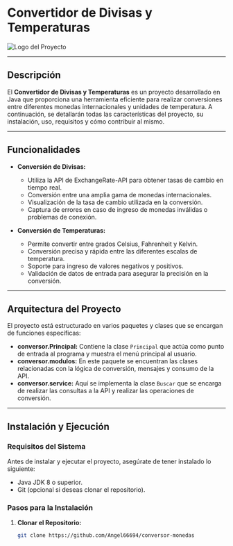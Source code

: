 

# Convertidor de Divisas y Temperaturas

![Logo del Proyecto](URL_DEL_LOGO)

---

## Descripción

El **Convertidor de Divisas y Temperaturas** es un proyecto desarrollado en Java que proporciona una herramienta eficiente para realizar conversiones entre diferentes monedas internacionales y unidades de temperatura. A continuación, se detallarán todas las características del proyecto, su instalación, uso, requisitos y cómo contribuir al mismo.

---

## Funcionalidades

- **Conversión de Divisas:**
    - Utiliza la API de ExchangeRate-API para obtener tasas de cambio en tiempo real.
    - Conversión entre una amplia gama de monedas internacionales.
    - Visualización de la tasa de cambio utilizada en la conversión.
    - Captura de errores en caso de ingreso de monedas inválidas o problemas de conexión.

- **Conversión de Temperaturas:**
    - Permite convertir entre grados Celsius, Fahrenheit y Kelvin.
    - Conversión precisa y rápida entre las diferentes escalas de temperatura.
    - Soporte para ingreso de valores negativos y positivos.
    - Validación de datos de entrada para asegurar la precisión en la conversión.

---

## Arquitectura del Proyecto

El proyecto está estructurado en varios paquetes y clases que se encargan de funciones específicas:

- **conversor.Principal:** Contiene la clase `Principal` que actúa como punto de entrada al programa y muestra el menú principal al usuario.
- **conversor.modulos:** En este paquete se encuentran las clases relacionadas con la lógica de conversión, mensajes y consumo de la API.
- **conversor.service:** Aquí se implementa la clase `Buscar` que se encarga de realizar las consultas a la API y realizar las operaciones de conversión.

---

## Instalación y Ejecución

### Requisitos del Sistema

Antes de instalar y ejecutar el proyecto, asegúrate de tener instalado lo siguiente:

- Java JDK 8 o superior.
- Git (opcional si deseas clonar el repositorio).

### Pasos para la Instalación

1. **Clonar el Repositorio:**
   ```bash
   git clone https://github.com/Angel66694/conversor-monedas




